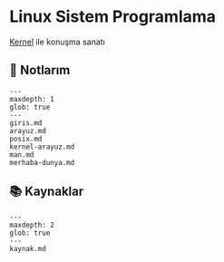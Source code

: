 # Linux Sistem Programlama

[Kernel](https://kernel.org/) ile konuşma sanatı

## 📝 Notlarım

```{toctree}
---
maxdepth: 1
glob: true
---
giris.md
arayuz.md
posix.md
kernel-arayuz.md
man.md
merhaba-dunya.md
```

## 📚 Kaynaklar

```{toctree}
---
maxdepth: 2
glob: true
---
kaynak.md
```
